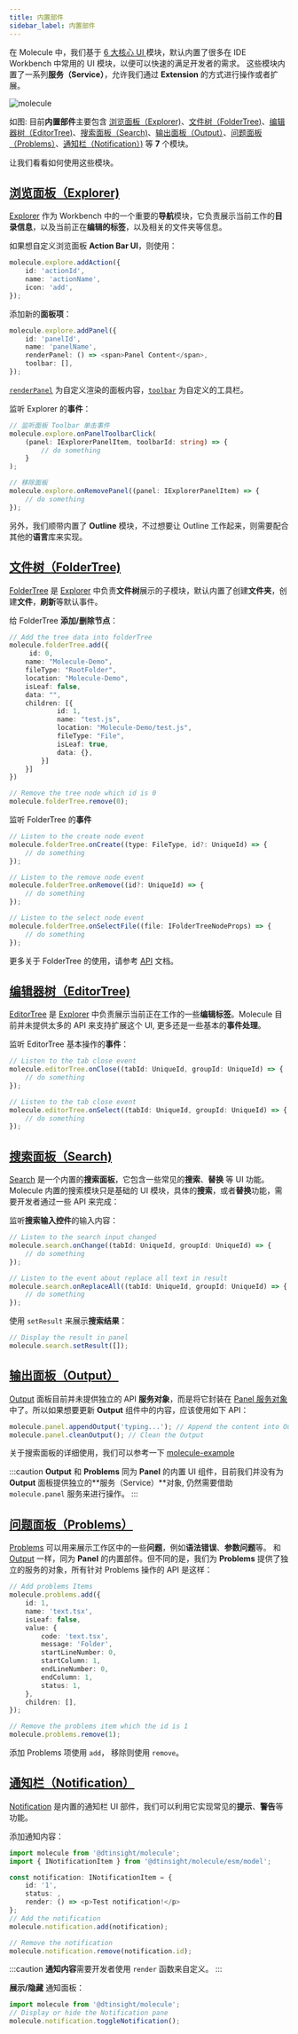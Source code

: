 ```yaml
---
title: 内置部件
sidebar_label: 内置部件
---
```


在 Molecule 中，我们基于 [6 大核心 UI ](./extend-workbench.md)模块，默认内置了很多在 IDE Workbench 中常用的 UI 模块，以便可以快速的满足开发者的需求。
这些模块内置了一系列**服务（Service）**，允许我们通过 **Extension** 的方式进行操作或者扩展。

![molecule](/img/guides/builtin-ui.png)

如图: 目前**内置部件**主要包含 [浏览面板（Explorer)](#浏览面板explorer)、[文件树（FolderTree)](#文件树foldertree)、[编辑器树（EditorTree)](#编辑器树editortree)、[搜索面板（Search)](#搜索面板search)、[输出面板（Output）](#输出面板output)、[问题面板（Problems）](#问题面板problems)、[通知栏（Notification）)](#通知栏notification) 等 **7** 个模块。

让我们看看如何使用这些模块。

## [浏览面板（Explorer)](/docs/api/classes/molecule.ExplorerService)

[Explorer](/docs/api/classes/molecule.ExplorerService) 作为 Workbench 中的一个重要的**导航**模块，它负责展示当前工作的**目录信息**，以及当前正在**编辑的标签**，以及相关的文件夹等信息。

如果想自定义浏览面板 **Action Bar UI**，则使用：

```ts
molecule.explore.addAction({
    id: 'actionId',
    name: 'actionName',
    icon: 'add',
});
```

添加新的**面板项**：

```ts
molecule.explore.addPanel({
    id: 'panelId',
    name: 'panelName',
    renderPanel: () => <span>Panel Content</span>,
    toolbar: [],
});
```

[`renderPanel`](/docs/api/interfaces/molecule.model.IExplorerPanelItem#renderpanel) 为自定义渲染的面板内容，[`toolbar`](/docs/api/interfaces/molecule.model.IExplorerPanelItem#toolbar) 为自定义的工具栏。

监听 Explorer 的**事件**：

```ts
// 监听面板 Toolbar 单击事件
molecule.explore.onPanelToolbarClick(
    (panel: IExplorerPanelItem, toolbarId: string) => {
        // do something
    }
);

// 移除面板
molecule.explore.onRemovePanel((panel: IExplorerPanelItem) => {
    // do something
});
```

另外，我们顺带内置了 **Outline** 模块，不过想要让 Outline 工作起来，则需要配合其他的**语言**库来实现。

## [文件树（FolderTree)](/docs/api/interfaces/molecule.IFolderTreeService)

[FolderTree](/docs/api/interfaces/molecule.IFolderTreeService) 是 [Explorer](#浏览面板explorer) 中负责**文件树**展示的子模块，默认内置了创建**文件夹**，创建**文件**，**刷新**等默认事件。

给 FolderTree **添加/删除节点**：

```ts
// Add the tree data into folderTree
molecule.folderTree.add({
     id: 0,
    name: "Molecule-Demo",
    fileType: "RootFolder",
    location: "Molecule-Demo",
    isLeaf: false,
    data: "",
    children: [{
            id: 1,
            name: "test.js",
            location: "Molecule-Demo/test.js",
            fileType: "File",
            isLeaf: true,
            data: {},
        }]
    }]
})

// Remove the tree node which id is 0
molecule.folderTree.remove(0);
```

监听 FolderTree 的**事件**

```ts
// Listen to the create node event
molecule.folderTree.onCreate((type: FileType, id?: UniqueId) => {
    // do something
});

// Listen to the remove node event
molecule.folderTree.onRemove((id?: UniqueId) => {
    // do something
});

// Listen to the select node event
molecule.folderTree.onSelectFile((file: IFolderTreeNodeProps) => {
    // do something
});
```

更多关于 FolderTree 的使用，请参考 [API](/docs/api/classes/molecule.FolderTreeService) 文档。

## [编辑器树（EditorTree)](/docs/api/interfaces/molecule.IEditorTreeService)

[EditorTree](/docs/api/interfaces/molecule.IEditorTreeService) 是 [Explorer](#浏览面板explorer) 中负责展示当前正在工作的一些**编辑标签**。Molecule 目前并未提供太多的 API 来支持扩展这个 UI, 更多还是一些基本的**事件处理**。

监听 EditorTree 基本操作的**事件**：

```ts
// Listen to the tab close event
molecule.editorTree.onClose((tabId: UniqueId, groupId: UniqueId) => {
    // do something
});

// Listen to the tab close event
molecule.editorTree.onSelect((tabId: UniqueId, groupId: UniqueId) => {
    // do something
});
```

## [搜索面板（Search)](/docs/api/interfaces/molecule.ISearchService#setresult)

[Search](/docs/api/interfaces/molecule.ISearchService#setresult) 是一个内置的**搜索面板**，它包含一些常见的**搜索**、**替换** 等 UI 功能。Molecule 内置的搜索模块只是基础的 UI 模块，具体的**搜索**，或者**替换**功能，需要开发者通过一些 API 来完成：

监听**搜索输入控件**的输入内容：

```ts
// Listen to the search input changed
molecule.search.onChange((tabId: UniqueId, groupId: UniqueId) => {
    // do something
});

// Listen to the event about replace all text in result
molecule.search.onReplaceAll((tabId: UniqueId, groupId: UniqueId) => {
    // do something
});
```

使用 `setResult` 来展示**搜索结果**：

```ts
// Display the result in panel
molecule.search.setResult([]);
```

## [输出面板（Output）](/docs/api/interfaces/molecule.IPanelService)

[Output](/docs/api/interfaces/molecule.IPanelService#appendoutput) 面板目前并未提供独立的 API **服务对象**，而是将它封装在 [Panel 服务对象](/docs/api/interfaces/molecule.IPanelService)中了。所以如果想要更新 **Output** 组件中的内容，应该使用如下 API：

```ts
molecule.panel.appendOutput('typing...'); // Append the content into Output
molecule.panel.cleanOutput(); // Clean the Output
```

关于搜索面板的详细使用，我们可以参考一下 [molecule-example](https://github.com/DTStack/molecule-examples/blob/main/packages/molecule-demo/src/extensions/theFirstExtension/searchPaneController.ts)

:::caution
**Output** 和 **Problems** 同为 **Panel** 的内置 UI 组件，目前我们并没有为 **Output** 面板提供独立的**服务（Service）**对象, 仍然需要借助 `molecule.panel` 服务来进行操作。
:::

## [问题面板（Problems）](/docs/api/interfaces/molecule.IProblemsService)

[Problems](/docs/api/interfaces/molecule.IProblemsService) 可以用来展示工作区中的一些**问题**，例如**语法错误**、**参数问题**等。
和 [Output](#输出面板output) 一样，同为 **Panel** 的内置部件。但不同的是，我们为 **Problems** 提供了独立的服务的对象，所有针对 Problems 操作的 API 是这样：

```ts
// Add problems Items
molecule.problems.add({
    id: 1,
    name: 'text.tsx',
    isLeaf: false,
    value: {
        code: 'text.tsx',
        message: 'Folder',
        startLineNumber: 0,
        startColumn: 1,
        endLineNumber: 0,
        endColumn: 1,
        status: 1,
    },
    children: [],
});

// Remove the problems item which the id is 1
molecule.problems.remove(1);
```

添加 Problems 项使用 `add`， 移除则使用 `remove`。

## [通知栏（Notification）](/docs/api/interfaces/molecule.INotificationService)

[Notification](/docs/api/interfaces/molecule.INotificationService) 是内置的通知栏 UI 部件，我们可以利用它实现常见的**提示**、**警告**等功能。

添加通知内容：

```ts
import molecule from '@dtinsight/molecule';
import { INotificationItem } from '@dtinsight/molecule/esm/model';

const notification: INotificationItem = {
    id: '1',
    status: ,
    render: () => <p>Test notification!</p>
};
// Add the notification
molecule.notification.add(notification);

// Remove the notification
molecule.notification.remove(notification.id);
```

:::caution
**通知内容**需要开发者使用 `render` 函数来自定义。
:::

**展示/隐藏** 通知面板：

```ts
import molecule from '@dtinsight/molecule';
// Display or hide the Notification pane
molecule.notification.toggleNotification();
```
